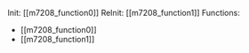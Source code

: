Init: [[m7208_function0]]
ReInit: [[m7208_function1]]
Functions:
- [[m7208_function0]]
- [[m7208_function1]]
